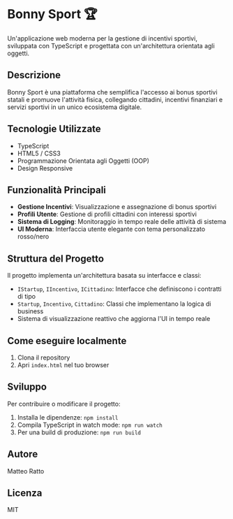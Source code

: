# Bonny Sport 🏆

Un'applicazione web moderna per la gestione di incentivi sportivi, sviluppata con TypeScript e progettata con un'architettura orientata agli oggetti.

## Descrizione

Bonny Sport è una piattaforma che semplifica l'accesso ai bonus sportivi statali e promuove l'attività fisica, collegando cittadini, incentivi finanziari e servizi sportivi in un unico ecosistema digitale.

## Tecnologie Utilizzate

- TypeScript
- HTML5 / CSS3
- Programmazione Orientata agli Oggetti (OOP)
- Design Responsive

## Funzionalità Principali

- **Gestione Incentivi**: Visualizzazione e assegnazione di bonus sportivi
- **Profili Utente**: Gestione di profili cittadini con interessi sportivi
- **Sistema di Logging**: Monitoraggio in tempo reale delle attività di sistema
- **UI Moderna**: Interfaccia utente elegante con tema personalizzato rosso/nero

## Struttura del Progetto

Il progetto implementa un'architettura basata su interfacce e classi:

- `IStartup`, `IIncentivo`, `ICittadino`: Interfacce che definiscono i contratti di tipo
- `Startup`, `Incentivo`, `Cittadino`: Classi che implementano la logica di business
- Sistema di visualizzazione reattivo che aggiorna l'UI in tempo reale

## Come eseguire localmente

1. Clona il repository
2. Apri `index.html` nel tuo browser

## Sviluppo

Per contribuire o modificare il progetto:

1. Installa le dipendenze: `npm install`
2. Compila TypeScript in watch mode: `npm run watch`
3. Per una build di produzione: `npm run build`

## Autore

Matteo Ratto

## Licenza

MIT
